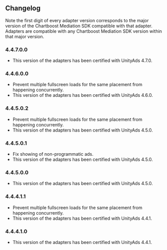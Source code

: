 ## Changelog

Note the first digit of every adapter version corresponds to the major version of the Chartboost Mediation SDK compatible with that adapter. 
Adapters are compatible with any Chartboost Mediation SDK version within that major version.

### 4.4.7.0.0
- This version of the adapters has been certified with UnityAds 4.7.0.

### 4.4.6.0.0
- Prevent multiple fullscreen loads for the same placement from happening concurrently.
- This version of the adapters has been certified with UnityAds 4.6.0.

### 4.4.5.0.2
- Prevent multiple fullscreen loads for the same placement from happening concurrently.
- This version of the adapters has been certified with UnityAds 4.5.0.

### 4.4.5.0.1
- Fix showing of non-programmatic ads.
- This version of the adapters has been certified with UnityAds 4.5.0.

### 4.4.5.0.0
- This version of the adapters has been certified with UnityAds 4.5.0.

### 4.4.4.1.1
- Prevent multiple fullscreen loads for the same placement from happening concurrently.
- This version of the adapters has been certified with UnityAds 4.4.1.

### 4.4.4.1.0
- This version of the adapters has been certified with UnityAds 4.4.1.
